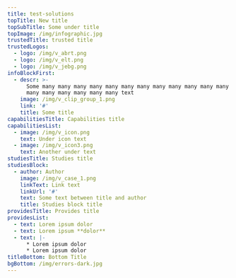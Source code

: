 ```yaml
---
title: test-solutions
topTitle: New title
topSubTitle: Some under title
topImage: /img/infographic.jpg
trustedTitle: trusted title
trustedLogos:
  - logo: /img/v_abrt.png
  - logo: /img/v_elt.png
  - logo: /img/v_jebg.png
infoBlockFirst:
  - descr: >-
      Some many many many many many many many many many many many many many many
      many many many many many many text
    image: /img/v_clip_group_1.png
    link: '#'
    title: Some title
capabilitiesTitle: Capabilities title
capabilitiesList:
  - image: /img/v_icon.png
    text: Under icon text
  - image: /img/v_icon3.png
    text: Another under text
studiesTitle: Studies title
studiesBlock:
  - author: Author
    image: /img/v_case_1.png
    linkText: Link text
    linkUrl: '#'
    text: Some text between title and author
    title: Studies block title
providesTitle: Provides title
providesList:
  - text: Lorem ipsum dolor
  - text: Lorem ipsum **dolor**
  - text: |-
      * Lorem ipsum dolor
      * Lorem ipsum dolor
titleBottom: Bottom Title
bgBottom: /img/errors-dark.jpg
---
```


